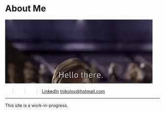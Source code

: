 # About Me

![](assets/gifs/hello-there.gif)

>>> [LinkedIn](https://www.linkedin.com/in/teodor-nikolov/)
>>> [tnikolov@hotmail.com](mailto:tnikolov@hotmail.com)

---

This site is a work-in-progress.
